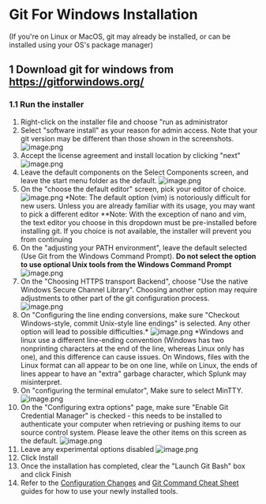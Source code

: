 # Git For Windows Installation
(If you're on Linux or MacOS, git may already be installed, or can be installed using your OS's package manager) 
## 1 Download git for windows from https://gitforwindows.org/
### 1.1 Run the installer
1.	Right-click on the installer file and choose "run as administrator
2.	Select "software install" as your reason for admin access. Note that your git version may be different than those shown in the screenshots. 
 ![image.png](/.attachments/image-f2465155-02c3-4500-b8a0-bd65d3599dc5.png)
3.	Accept the license agreement and install location by clicking "next"
 ![image.png](/.attachments/image-8c4072a6-b6b8-4dda-96ef-79e500adaee6.png)
4.	Leave the default components on the Select Components screen, and leave the start menu folder as the default.
 ![image.png](/.attachments/image-498a2c19-fabc-4435-a268-4a77775d6a9c.png)
5. On the "choose the default editor" screen, pick your editor of choice.
 ![image.png](/.attachments/image-a26fd075-b955-4fdb-8a0d-f34c991ebf3a.png)
*Note: The default option (vim) is notoriously difficult for new users. Unless you are already familiar with its usage, you may want to pick a different editor
**Note: With the exception of nano and vim, the text editor you choose in this dropdown must be pre-installed before installing git. If you choice is not available, the installer will prevent you from continuing
6.	On the "adjusting your PATH environment", leave the default selected (Use Git from the Windows Command Prompt). **Do not select the option to use optional Unix tools from the Windows Command Prompt**
 ![image.png](/.attachments/image-d8397781-f412-4f82-a5a3-4a7466ff226f.png)
7.	On the "Choosing HTTPS transport Backend", choose "Use the native Windows Secure Channel Library". Choosing another option may require adjustments to other part of the git configuration process.  
![image.png](/.attachments/image-4ba2cea9-84eb-4f35-98db-c50772452267.png)
8.	On "Configuring the line ending conversions, make sure "Checkout Windows-style, commit Unix-style line endings" is selected. Any other option will lead to possible difficulties.*
 ![image.png](/.attachments/image-5cb1c09c-7350-4d80-87bc-076e6bb84d55.png)
*Windows and linux use a different line-ending convention (Windows has two nonprinting characters at the end of the line, whereas Linux only has one), and this difference can cause issues. On Windows, files with the Linux format can all appear to be on one line, while on Linux, the ends of lines appear to have an "extra" garbage character, which Splunk may misinterpret.
9.	On "configuring the terminal emulator", Make sure to select MinTTY.
 ![image.png](/.attachments/image-29459b86-7bdb-4f0a-9a0c-48b7412bd0f1.png)
10.	On the "Configuring extra options" page, make sure "Enable Git Credential Manager" is checked - this needs to be installed to authenticate your computer when retrieving or pushing items to our source control system. Please leave the other items on this screen as the default.
 ![image.png](/.attachments/image-0ba06a7c-6a18-44ab-acce-15ea0251a6a4.png)
11.	Leave any experimental options disabled
 ![image.png](/.attachments/image-7f4622da-9e23-4097-83c9-9b123ca1942d.png)
12.	Click Install
13.	Once the installation has completed, clear the "Launch Git Bash" box and click Finish
14.	Refer to the [Configuration Changes](https://dev.azure.com/GlobalSOC/Splunk/_wiki/wikis/Splunk.wiki?pagePath=%2FGIT%20%26%20DevOps%20Processes%2FConfiguration%20Changes%20to%20AMER%20Repository%20Using%20GIT&pageId=18&wikiVersion=GBwikiMaster) and [Git Command Cheat Sheet](https://dev.azure.com/GlobalSOC/Splunk/_wiki/wikis/Splunk.wiki?pagePath=%2FGit%20Documentation%2FGit%20Command%20Cheat%20Sheet&pageId=15&wikiVersion=GBwikiMaster) guides for how to use your newly installed tools.